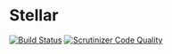 # Stellar

[![Build Status](https://travis-ci.org/krafthaus/stellar.svg?branch=master)](https://travis-ci.org/krafthaus/stellar)
[![Scrutinizer Code Quality](https://scrutinizer-ci.com/g/krafthaus/stellar/badges/quality-score.png?b=master)](https://scrutinizer-ci.com/g/krafthaus/stellar/?branch=master)
